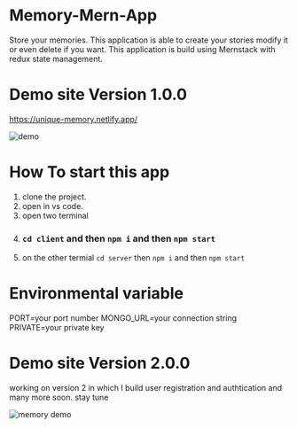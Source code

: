 # Memory-Mern-App
Store your memories. This application is able to create your stories modify it or even delete if you want. This application is build using Mernstack with redux state management.
# Demo site Version 1.0.0
https://unique-memory.netlify.app/

![demo](https://user-images.githubusercontent.com/51259303/132956356-91220e7b-8c85-47fc-9032-ee52e48dc0ac.PNG)

# How To start this app
1. clone the project.
2. open in vs code.
3. open two terminal
4. ### `cd client` and then `npm i` and then  `npm start`
5. on the other termial `cd server` then  `npm i` and then `npm start`

# Environmental variable
PORT=your port number
MONGO_URL=your connection string
PRIVATE=your private key

# Demo site Version 2.0.0
working on version 2 in which I build user registration and authtication and many more soon. stay tune

![memory demo](https://user-images.githubusercontent.com/51259303/134353060-db1b0c85-091a-445f-8f60-1f695970a336.PNG)
